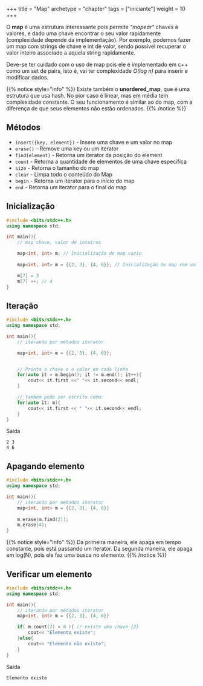 +++
title = "Map"
archetype = "chapter"
tags = ["iniciante"]
weight = 10
+++

O **map** é uma estrutura interessante pois permite *"mapear"* chaves à valores, e dado uma chave encontrar o seu valor rapidamente (complexidade depende da implementação). Por exemplo, podemos fazer um map com strings de chave e int de valor, sendo possível recuperar o valor inteiro associado a aquela string rapidamente.

Deve-se ter cuidado com o uso de map pois ele é implementado em c++ como um set de pairs, isto é, vai ter complexidade *O(log n)* para inserir e modificar dados.

{{% notice style="info" %}}
Existe também o **unordered_map**, que é uma estrutura que usa hash. No pior caso é linear, mas em média tem complexidade constante. O seu funcionamento é similar ao do map, com a diferença de que seus elementos não estão ordenados.
{{% /notice %}}

## Métodos

- ```insert({key, element})``` - Insere uma chave e um valor no map
- ```erase()``` - Remove uma key ou um iterator
- ```find(element)``` - Retorna um iterator da posição do element
- ```count``` - Retorna a quantidade de elementos de uma chave específica
- ```size``` - Retorna o tamanho do map
- ```clear``` - Limpa todo o conteúdo do Map
- ```begin``` - Retorna um iterator para o início do map
- ```end``` - Retorna um iterator para o final do map

## Inicialização

```cpp
#include <bits/stdc++.h>
using namespace std;

int main(){
    // map chave, valor de inteiros

    map<int, int> m; // Inicialização de map vazio
    
    map<int, int> m = {{2, 3}, {4, 6}}; // Inicialização de map com valor 

    m[7] = 3
    m[7] ++; // 4
}
```

## Iteração

```cpp
#include <bits/stdc++.h>
using namespace std;

int main(){
    // iterando por métodos iterator

    map<int, int> m = {{2, 3}, {4, 6}};


    // Printa a chave e o valor em cada linha
    for(auto it = m.begin(); it != m.end(); it++){
        cout<< it.first <<" "<< it.second<< endl;
    }

    // tambem pode ser escrito como:
    for(auto it: m){
        cout<< it.first << " "<< it.second<< endl;
    }
}
```

Saída

```
2 3
4 6
```

## Apagando elemento

```cpp
#include <bits/stdc++.h>
using namespace std;

int main(){
    // iterando por métodos iterator
    map<int, int> m = {{2, 3}, {4, 6}}
    
    m.erase(m.find(2));
    m.erase(4);
}
```

{{% notice style="info" %}}
Da primeira maneira, ele apaga em tempo constante, pois está passando um iterator.
Da segunda maneira, ele apaga em log(N), pois ele faz uma busca no elemento.
{{% /notice %}}

## Verificar um elemento

```cpp
#include <bits/stdc++.h>
using namespace std;

int main(){
    // iterando por métodos iterator
    map<int, int> m = {{2, 3}, {4, 6}}

    if( m.count(2) > 0 ){ // existe uma chave {2}
        cout<< "Elemento existe";
    }else{
        cout<< "Elemento não existe";
    }
}
```

Saída

```
Elemento existe
```
